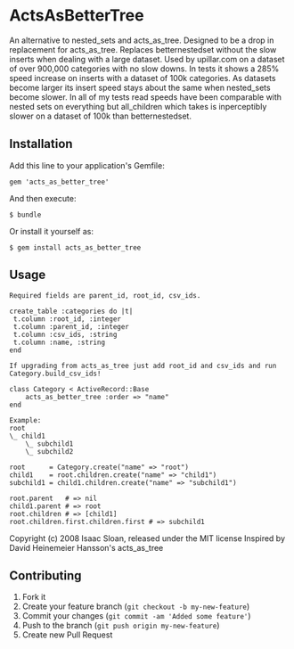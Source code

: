 # ActsAsBetterTree

An alternative to nested_sets and acts_as_tree. Designed to be a drop in replacement for acts_as_tree. Replaces betternestedset without the slow inserts when dealing with a large dataset. Used by upillar.com on a dataset of over 900,000 categories with no slow downs. In tests it shows a 285% speed increase on inserts with a dataset of 100k categories. As datasets become larger its insert speed stays about the same when nested_sets become slower. In all of my tests read speeds have been comparable with nested sets on everything but all_children which takes is inperceptibly slower on a dataset of 100k than betternestedset.


## Installation

Add this line to your application's Gemfile:

    gem 'acts_as_better_tree'

And then execute:

    $ bundle

Or install it yourself as:

    $ gem install acts_as_better_tree

## Usage

    Required fields are parent_id, root_id, csv_ids.

    create_table :categories do |t|
     t.column :root_id, :integer
     t.column :parent_id, :integer
     t.column :csv_ids, :string
     t.column :name, :string
    end

    If upgrading from acts_as_tree just add root_id and csv_ids and run Category.build_csv_ids!

    class Category < ActiveRecord::Base
        acts_as_better_tree :order => "name"
    end

    Example:
    root
    \_ child1
        \_ subchild1
        \_ subchild2

    root      = Category.create("name" => "root")
    child1    = root.children.create("name" => "child1")
    subchild1 = child1.children.create("name" => "subchild1")

    root.parent   # => nil
    child1.parent # => root
    root.children # => [child1]
    root.children.first.children.first # => subchild1

Copyright (c) 2008 Isaac Sloan, released under the MIT license
Inspired by David Heinemeier Hansson's acts_as_tree

## Contributing

1. Fork it
2. Create your feature branch (`git checkout -b my-new-feature`)
3. Commit your changes (`git commit -am 'Added some feature'`)
4. Push to the branch (`git push origin my-new-feature`)
5. Create new Pull Request
